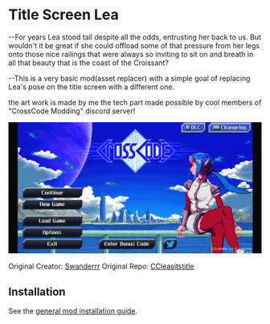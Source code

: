 # Title Screen Lea

--For years Lea stood tall despite all the odds, entrusting her back to us. But wouldn't it be great if she could offload some of that pressure from her legs onto those nice railings that were always so inviting to sit on and breath in all that beauty that is the coast of the Croissant?

--This is a very basic mod(asset replacer) with a simple goal of replacing Lea's pose on the title screen with a different one.


the art work is made by me
the tech part made possible by cool members of "CrossCode Modding" discord server!

![Image](/titlescreenlea/preview.png?raw=true)

Original Creator: [Swanderrr](https://github.com/Swanderrr) 
Original Repo: [CCleasitstitle](https://github.com/Swanderrr/CCleasitstitle)

## Installation

See the [general mod installation guide](https://github.com/dmitmel/crosscode.info/blob/master/docs/mods/installing-mods.md).

